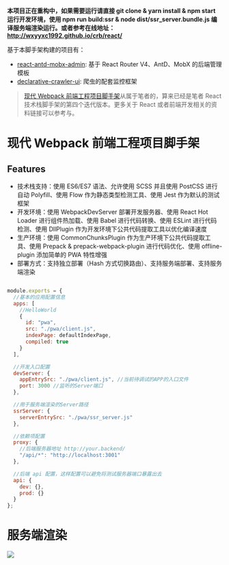 **本项目正在重构中，如果需要运行请直接 git clone & yarn install & npm start  运行开发环境，使用 npm run build:ssr & node dist/ssr_server.bundle.js 编译服务端渲染运行。或者参考在线地址：http://wxyyxc1992.github.io/crb/react/**

基于本脚手架构建的项目有：
- [react-antd-mobx-admin](https://parg.co/btu): 基于 React Router V4、AntD、MobX 的后端管理模板
- [declarative-crawler-ui](): 爬虫的配套监控框架

> [现代 Webpack 前端工程项目脚手架]()从属于笔者的[]()，算来已经是笔者 React 技术栈脚手架的第四个迭代版本。更多关于 React 或者前端开发相关的资料链接可以参考[]()与[]()。

# 现代 Webpack 前端工程项目脚手架


## Features

- 技术栈支持：使用 ES6/ES7 语法、允许使用 SCSS 并且使用 PostCSS 进行自动 Polyfill、使用 Flow 作为静态类型检测工具、使用 Jest 作为默认的测试框架
- 开发环境：使用 WebpackDevServer 部署开发服务器、使用 React Hot Loader 进行组件热加载、使用 Babel 进行代码转换、使用 ESLint 进行代码检测、使用 DllPlugin 作为开发环境下公共代码提取工具以优化编译速度
- 生产环境：使用 CommonChunksPlugin 作为生产环境下公共代码提取工具、使用 Prepack & prepack-webpack-plugin 进行代码优化、使用 offline-plugin 添加简单的 PWA 特性增强
- 部署方式：支持独立部署（Hash 方式切换路由）、支持服务端部署、支持服务端渲染

```javascript

module.exports = {
  //基本的应用配置信息
  apps: [
    //HelloWorld
    {
      id: "pwa",
      src: "./pwa/client.js",
      indexPage: defaultIndexPage,
      compiled: true
    }
  ],

  //开发入口配置
  devServer: {
    appEntrySrc: "./pwa/client.js", //当前待调试的APP的入口文件
    port: 3000 //监听的Server端口
  },

  //用于服务端渲染的Server路径
  ssrServer: {
    serverEntrySrc: "./pwa/ssr_server.js"
  },

  //依赖项配置
  proxy: {
    //后端服务器地址 http://your.backend/
    "/api/*": "http://localhost:3001"
  },

  //后端 api 配置，这样配置可以避免将测试服务器端口暴露出去
  api: {
    dev: {},
    prod: {}
  }
};

```

# 服务端渲染

![](https://coding.net/u/hoteam/p/Cache/git/raw/master/2017/3/2/QQ20170518-093821.png)

